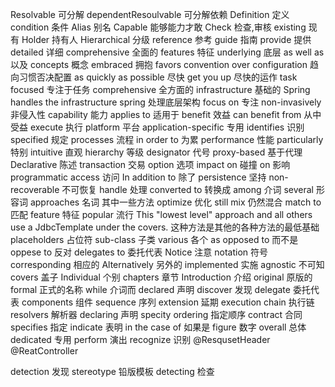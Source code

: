 Resolvable   可分解 dependentResoulvable 可分解依赖
Definition   定义
condition    条件
Alias    别名
Capable 能够能力才敢
Check 检查,审核
existing 现有
Holder 持有人
Hierarchical 分级
reference  参考
guide 指南
provide 提供
detailed 详细
comprehensive 全面的
features 特征
underlying 底层
as well as 以及
concepts 概念
embraced 拥抱
favors convention over configuration 趋向习惯否决配置
as quickly as possible 尽快
get you up 尽快的运作
task focused 专注于任务
comprehensive  全方面的
infrastructure 基础的
Spring handles the infrastructure spring 处理底层架构
focus on 专注
non-invasively 非侵入性
capability  能力
applies to 适用于
benefit 效益 can benefit from  从中受益
execute  执行
platform 平台
application-specific 专用
identifies  识别
specified  规定
processes 流程
in order to 为累
performance 性能
particularly 特别
intuitive 直观
hierarchy 等级
designator 代号
proxy-based 基于代理
Declarative 陈述
transaction 交易
option  选项
 impact on  碰撞 on 影响
 programmatic 
 access 访问
 In addition to 除了
 persistence  坚持
non-recoverable 不可恢复
handle 处理
converted to 转换成
 among 介词 several 形容词 approaches 名词 其中一些方法
optimize 优化
still mix 仍然混合
match to 匹配
feature 特征
popular 流行
This "lowest level" approach and all others use a JdbcTemplate under the covers. 这种方法是其他的各种方法的最低基础
placeholders 占位符
sub-class 子类
various 各个
as opposed to 而不是
oppese to 反对
delegates to 委托代表
Notice 注意
notation 符号
corresponding 相应的
Alternatively 另外的
implemented 实施
agnostic 不可知
covers 盖子
Individual 个别
chapters 章节
Introduction 介绍
original 原版的
formal 正式的名称
while 介词而
declared 声明
discover 发现
delegate 委托代表
components 组件
sequence 序列
extension 延期
execution chain  执行链
resolvers 解析器
declaring 声明
specity ordering 指定顺序
contract 合同
specifies 指定
indicate 表明
in the case of 如果是
figure 数字
overall 总体
dedicated 专用
perform  演出
recognize 识别
@ResqusetHeader
@ReatController

detection 发现
stereotype 铅版模板
detecting 检查



